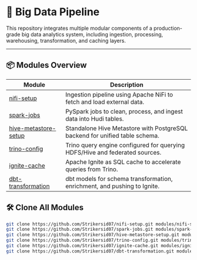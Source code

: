 # 🧠 Big Data Pipeline

This repository integrates multiple modular components of a production-grade big data analytics system, including ingestion, processing, warehousing, transformation, and caching layers.

---

## 📦 Modules Overview

| Module | Description |
|--------|-------------|
| [nifi-setup](https://github.com/Strikersid07/nifi-setup)                     | Ingestion pipeline using Apache NiFi to fetch and load external data.      |
| [spark-jobs](https://github.com/Strikersid07/spark-jobs)                     | PySpark jobs to clean, process, and ingest data into Hudi tables.          |
| [hive-metastore-setup](https://github.com/Strikersid07/hive-metastore-setup)| Standalone Hive Metastore with PostgreSQL backend for unified table schema.|
| [trino-config](https://github.com/Strikersid07/trino-config)                 | Trino query engine configured for querying HDFS/Hive and federated sources.|
| [ignite-cache](https://github.com/Strikersid07/ignite-cache)                 | Apache Ignite as SQL cache to accelerate queries from Trino.               |
| [dbt-transformation](https://github.com/Strikersid07/dbt-transformation)     | dbt models for schema transformation, enrichment, and pushing to Ignite.   |


## 🛠️ Clone All Modules

```bash
git clone https://github.com/Strikersid07/nifi-setup.git modules/nifi-setup
git clone https://github.com/Strikersid07/spark-jobs.git modules/spark-jobs
git clone https://github.com/Strikersid07/hive-metastore-setup.git modules/hive-metastore-setup
git clone https://github.com/Strikersid07/trino-config.git modules/trino-config
git clone https://github.com/Strikersid07/ignite-cache.git modules/ignite-cache
git clone https://github.com/Strikersid07/dbt-transformation.git modules/dbt-transformation
